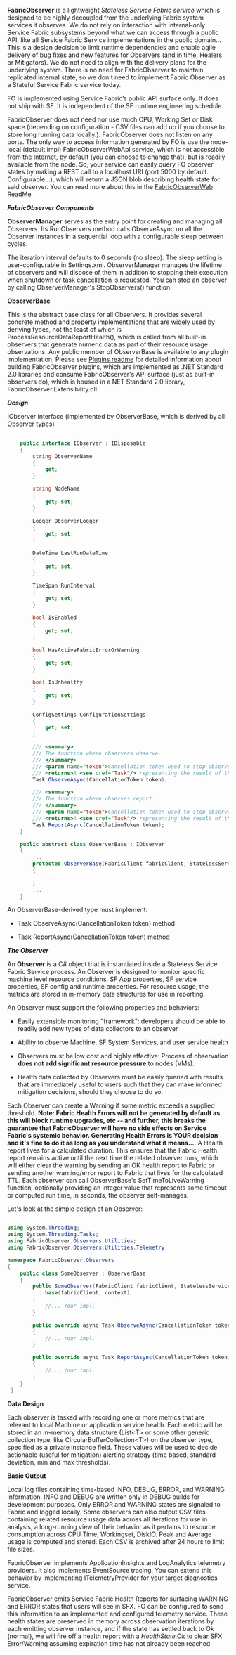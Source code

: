 
**FabricObserver** is a lightweight *Stateless Service Fabric service* which is designed to be highly decoupled from the underlying Fabric system services it observes. We do not rely on interaction with internal-only Service Fabric subsystems beyond what we can access through a public API, like all Service Fabric Service implementations in the public domain\... This is a design decision to limit runtime dependencies and enable agile delivery of bug fixes and new features for Observers (and in time, Healers or Mitigators). We do not need to align with the delivery plans for the underlying system. There is no need for FabricObserver to maintain replicated internal state, so we don't need to implement Fabric Observer as a Stateful Service Fabric service today. 

FO is implemented using Service Fabric’s public API surface only. It does not ship with SF. It is independent of the SF runtime engineering schedule.

FabricObserver does not need nor use much CPU, Working Set or Disk space (depending on configuration - CSV files can add up if you choose to store long running data locally.). FabricObserver does not listen on any ports. The only way to access information generated by FO is use the node-local (default impl) FabricObserverWebApi service, which is not accessible from the Internet, by default (you can choose to change that), but is readily available from the node. So, your service can easily query FO observer states by making a REST call to a localhost URI (port 5000 by default. Configurable...), which will return a JSON blob describing health state for said observer. You can read more about
this in the [FabricObserverWeb ReadMe](/FabricObserverWeb/ReadMe.md) 

***FabricObserver Components***  


**ObserverManager** serves as the entry point for creating and managing all Observers.
Its RunObservers method calls ObserveAsync on all the Observer instances in a
sequential loop with a configurable sleep between cycles.

The iteration interval defaults to 0 seconds (no sleep). The sleep setting is
user-configurable in Settings.xml. ObserverManager manages the lifetime of
observers and will dispose of them in addition to stopping their
execution when shutdown or task cancellation is requested. You can stop an observer
by calling ObserverManager's StopObservers() function.


**ObserverBase**  

This is the abstract base class for all Observers. It provides several concrete method and property implementations 
that are widely used by deriving types, not the least of which is ProcessResourceDataReportHealth(), which is called from all
built-in observers that generate numeric data as part of their resource usage observations. Any public member of ObserverBase is available
to any plugin implementation. Please see [Plugins readme](/Documentation/Plugins.md) for detailed information about building FabricObserver plugins,
which are implemented as .NET Standard 2.0 libraries and consume FabricObserver's API surface (just as built-in observers do), which is housed in a NET Standard 2.0 library, FabricObserver.Extensibility.dll.

***Design*** 

IObserver interface (implemented by ObserverBase, which is
derived by all Observer types)  
```C#
    
    public interface IObserver : IDisposable
    {
        string ObserverName
        {
            get;
        }

        string NodeName
        {
            get; set;
        }

        Logger ObserverLogger
        {
            get; set;
        }

        DateTime LastRunDateTime
        {
            get; set;
        }

        TimeSpan RunInterval
        {
            get; set;
        }

        bool IsEnabled
        {
            get; set;
        }

        bool HasActiveFabricErrorOrWarning
        {
            get; set;
        }

        bool IsUnhealthy
        {
            get; set;
        }

        ConfigSettings ConfigurationSettings
        {
            get; set;
        }

        /// <summary>
        /// The function where observers observe.
        /// </summary>
        /// <param name="token">Cancellation token used to stop observers.</param>
        /// <returns>A <see cref="Task"/> representing the result of the asynchronous operation.</returns>
        Task ObserveAsync(CancellationToken token);

        /// <summary>
        /// The function where observes report.
        /// </summary>
        /// <param name="token">Cancellation token used to stop observers.</param>
        /// <returns>A <see cref="Task"/> representing the result of the asynchronous operation.</returns>
        Task ReportAsync(CancellationToken token);
    }

    public abstract class ObserverBase : IObserver
    {
        ...
        protected ObserverBase(FabricClient fabricClient, StatelessServiceContext statelessServiceContext)
        {
            ...
        }
        ...
    }
```

An ObserverBase-derived type must implement:

-   Task ObserveAsync(CancellationToken token) method

-   Task ReportAsync(CancellationToken token) method 


***The Observer***

An **Observer** is a C\# object that is instantiated inside a Stateless
Service Fabric Service process. An Observer is designed to monitor
specific machine level resource conditions, SF App properties, SF service properties, SF config and runtime properties.
For resource usage, the metrics are stored in in-memory data structures for use in reporting.

An Observer must support the following properties and behaviors:

-   Easily extensible monitoring "framework": developers should be able
    to readily add new types of data collectors to an observer

-   Ability to observe Machine, SF System Services, and user service health

-   Observers must be low cost and highly effective: Process of
    observation **does not add significant resource pressure** to nodes
    (VMs).

-   Health data collected by Observers must be easily queried with
    results that are immediately useful to users such that they can make
    informed mitigation decisions, should they choose to do so.


Each Observer can create a Warning if some metric exceeds a supplied
threshold. **Note: Fabric Health Errors will not be generated by default as this will block
runtime upgrades, etc -- and further, this breaks the guarantee that
FabricObserver will have no side effects on Service Fabric's systemic
behavior. Generating Health Errors is **YOUR** decision and it's fine to do it as long as you understand what it means...**. 
A Health report lives for a calculated duration. This ensures that the Fabric Health report remains
active until the next time the related observer runs, which will either
clear the warning by sending an OK health report to Fabric or sending another
warning/error report to Fabric that lives for the calculated TTL. Each observer can call ObserverBase's SetTimeToLiveWarning function,
optionally providing an integer value that represents some timeout or computed run time, in seconds, the observer self-manages.


Let's look at the simple design of an Observer:
``` C#

using System.Threading;
using System.Threading.Tasks;
using FabricObserver.Observers.Utilities;
using FabricObserver.Observers.Utilities.Telemetry;

namespace FabricObserver.Observers
{
    public class SomeObserver : ObserverBase
    {
        public SomeObserver(FabricClient fabricClient, StatelessServiceContext context)
          : base(fabricClient, context)
        {
            //... Your impl.
        }

        public override async Task ObserveAsync(CancellationToken token)
        {
            //... Your impl.
        }

        public override async Task ReportAsync(CancellationToken token)
        {
            //... Your impl.
        }
    }
 }
``` 


**Data Design**  

Each observer is tasked with recording one or more metrics that are
relevant to local Machine or application service health. Each metric will be stored in an
in-memory data structure (List\<T\> or some other generic collection
type, like CircularBufferCollection\<T\>) on the observer type, specified as a private instance field. These
values will be used to decide actionable (useful for mitigation)
alerting strategy (time based, standard deviation, min and max
thresholds).

**Basic Output**

Local log files containing time-based INFO, DEBUG, ERROR, and WARNING
information. INFO and DEBUG are written only in DEBUG builds for
development purposes. Only ERROR and WARNING states are signaled to
Fabric and logged locally. Some observers can also output CSV files
containing related resource usage data across all iterations for use in
analysis, a long-running view of their behavior as it pertains to
resource consumption across CPU Time, Workingset, DiskIO. Peak and
Average usage is computed and stored. Each CSV is archived after 24
hours to limit file sizes.

FabricObserver implements ApplicationInsights and LogAnalytics telemetry providers.
It also implements EventSource tracing. You can extend this behavior by implementing 
ITelemetryProvider for your target diagnostics service. 

FabricObserver emits Service Fabric Health Reports for surfacing WARNING and ERROR states that users will see in
SFX. FO can be configured to send this information to an implemented and configured telemetry service. 
These health states are preserved in memory across observation
iterations by each emitting observer instance, and if the state has settled back to Ok (normal), we will
fire off a health report with a *HealthState.Ok* to clear SFX
Error/Warning assuming expiration time has not already been reached.
